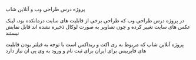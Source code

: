 پروژه درس طراحی وب و آنلاین شاپ
 
در پروژه درس طراحی وب که طراحی برخی از قابلیت های سایت درمانکده بود، لینک عکس های سایت تغییر کرده و چون تصاویر به صورت لوکال ذخیره نشده اند قابل نمایش نیستند

پروژه آنلاین شاپ که مربوط به ری اکت و ریداکس است با توجه به فیلتر بودن قابلیت های فایربیس برای ایران برای ثبت نام و ورود به وی پی ان نیاز دارد
